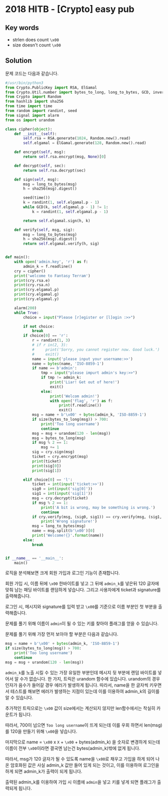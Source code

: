 # 2018 HITB - [Crypto] easy pub

## Key words

- strlen does count `\x00`
- size doesn't count `\x00`

## Solution

문제 코드는 다음과 같습니다.

```python
#/usr/bin/python3
from Crypto.PublicKey import RSA, ElGamal
from Crypto.Util.number import bytes_to_long, long_to_bytes, GCD, inverse, size
from Crypto import Random
from hashlib import sha256
from time import time
from random import randint, seed
from signal import alarm
from os import urandom

class cipher(object):
    def __init__(self):
        self.rsa = RSA.generate(1024, Random.new().read)
		self.elgamal = ElGamal.generate(128, Random.new().read)

    def encrypt(self, msg):
        return self.rsa.encrypt(msg, None)[0]

    def decrypt(self, sec):
        return self.rsa.decrypt(sec)

    def sign(self, msg):
        msg = long_to_bytes(msg)
        h = sha256(msg).digest()

        seed(time())
        k = randint(1, self.elgamal.p - 1)
        while GCD(k, self.elgamal.p - 1) != 1:
            k = randint(1, self.elgamal.p - 1)

        return self.elgamal.sign(h, k)

    def verify(self, msg, sig):
        msg = long_to_bytes(msg)
        h = sha256(msg).digest()
        return self.elgamal.verify(h, sig)


def main():
    with open('admin.key', 'r') as f:
        admin_k = f.readline()
    cry = cipher()
    print('welcome to Fantasy Terram')
    print(cry.rsa.e)
    print(cry.rsa.n)
    print(cry.elgamal.p)
    print(cry.elgamal.g)
    print(cry.elgamal.y)

    alarm(200)
    while True:
        choice = input("Please [r]egister or [l]ogin :>>")

        if not choice:
            break
        if choice[0] == 'r':
            r = randint(1, 3)
            # if r in(2, 3):
            #     print('Sorry, you cannot register now. Good luck.')
            #     exit()
            name = input('please input your username:>>')
            name = bytes(name, 'ISO-8859-1')
            if name == b'admin':
                tmp = input("please impurt admin's key:>>")
                if tmp != admin_k:
                    print('Liar! Get out of here!')
                    exit()
                else:
                    print('Welcom admin!')
                    with open('flag', 'r') as f:
                        print(f.readline())
                        exit()
            msg = name + b'\x00' + bytes(admin_k, 'ISO-8859-1')
            if size(bytes_to_long(msg)) > 700:
                print('Too long username')
                continue
            msg = msg + urandom(120 - len(msg))
            msg = bytes_to_long(msg)
            if msg % 2 == 1:
                msg += 1
            sig = cry.sign(msg)
            ticket = cry.encrypt(msg)
            print(ticket)
            print(sig[0])
            print(sig[1])

        elif choice[0] == 'l':
            ticket = int(input('ticket:>>'))
            sig0 = int(input('sig[0]'))
            sig1 = int(input('sig[1]'))
            msg = cry.decrypt(ticket)
            if msg % 2 == 1:
                print('A bit is wrong, may be something is wrong.')
                continue
            if cry.verify(msg, (sig0, sig1)) == cry.verify(msg, (sig1, sig0)):
                print('Wrong signature!')
            msg = long_to_bytes(msg)
            name = msg.split(b'\x00')[0]
            print('Welcome!{}'.format(name))
        else:
            break


if __name__ == '__main__':
    main()
```

로직을 분석해보면 크게 회원 가입과 로그인 기능이 존재합니다.

회원 가입 시, 이름 뒤에 `\x00` 한바이트를 넣고 그 뒤에 `admin_k`를 넣은뒤 120 글자에 맞춰 남는 패딩 바이트를 랜덤하게 넣습니다. 그리고 사용자에게 ticket과 signature를 출력해줍니다.

로그인 시, 메시지와 signature를 입력 받고 `\x00`를 기준으로 이름 부분인 첫 부분을 출력해줍니다.

문제를 풀기 위해 이름이 `admin`이 될 수 있는 키를 찾아야 플래그를 얻을 수 있습니다.

문제를 풀기 위해 가장 먼저 보아야 할 부분은 다음과 같습니다.

```python
msg = name + b'\x00' + bytes(admin_k, 'ISO-8859-1')
if size(bytes_to_long(msg)) > 700:
    print('Too long username')
    continue
msg = msg + urandom(120 - len(msg))
```

`admin_k`를 노출 시킬 수 있는 가장 유일한 부분인데 메시지 뒷 부분에 랜덤 바이트를 넣어서 알 수가 없습니다. 한 가지, 트릭은 urandom 함수에 있습니다. urandom의 경우 인자가 음수가 들어갈 경우 에러가 발생하게 됩니다. 따라서, name을 한 글자씩 키우면서 테스트를 해보면 에러가 발생하는 지점이 있는데 이를 이용하여 admin_k의 길이를 알 수 있습니다.

추가적인 트릭으로는 `\x00` 값이 size에서는 계산되지 않지만 len함수에서는 착실히 카운트가 됩니다.

따라서, 700이 넘으면 `Too long username`이 뜨게 되는데 이를 우회 하면서 len(msg)를 120을 만들기 위해 `\x00`을 넣습니다.

마지막으로 name = `\x00` x `X` + `\x00` + bytes(admin_k) 을 숫자로 변경하게 되는데 이름이 전부 `\x00`이라면 결국엔 남는건 bytes(admin_k)밖에 없게 됩니다.

따라서, msg가 120 글자가 될 수 있도록 name을 `\x00`로 채우고 가입을 하게 되어 나온 암호화된 값은 사실 admin_k 값만 들어 있게 되는 것이고, 이를 이용하여 로그인을 하게 되면 admin_k가 출력이 되게 됩니다.

출력된 admin_k를 이용하여 가입 시 이름에 `admin`을 넣고 키를 넣게 되면 플래그가 출력되게 됩니다.
